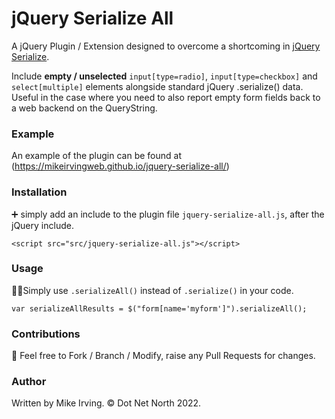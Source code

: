 # jQuery Serialize All

A jQuery Plugin / Extension designed to overcome a shortcoming in [jQuery Serialize](https://api.jquery.com/serialize/).

Include **empty / unselected** `input[type=radio]`, `input[type=checkbox]` and `select[multiple]` elements alongside standard jQuery .serialize() data. Useful in the case where you need to also report empty form fields back to a web backend on the QueryString.

### Example

An example of the plugin can be found at (https://mikeirvingweb.github.io/jquery-serialize-all/)

### Installation

➕ simply add an include to the plugin file `jquery-serialize-all.js`, after the jQuery include.

`<script src="src/jquery-serialize-all.js"></script>`

### Usage
🧑‍💻Simply use `.serializeAll()` instead of `.serialize()` in your code.

`var serializeAllResults = $("form[name='myform']").serializeAll();`

### Contributions

🍴 Feel free to Fork / Branch / Modify, raise any Pull Requests for changes.

### Author

Written by Mike Irving. © Dot Net North 2022.
